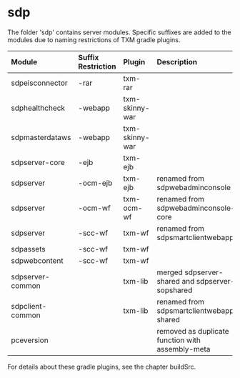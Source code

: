 # sdp

The folder 'sdp' contains server modules. Specific suffixes are added to
the modules due to naming restrictions of TXM gradle plugins.

| Module           | Suffix Restriction | Plugin         | Description                                      |
|:-----------------|:-------------------|:---------------|:-------------------------------------------------|
| sdpeisconnector  | -rar               | txm-rar        |                                                  |
| sdphealthcheck   | -webapp            | txm-skinny-war |                                                  |
| sdpmasterdataws  | -webapp            | txm-skinny-war |                                                  |
| sdpserver-core   | -ejb               | txm-ejb        |                                                  |
| sdpserver        | -ocm-ejb           | txm-ejb        | renamed from sdpwebadminconsole                  |
| sdpserver        | -ocm-wf            | txm-ocm-wf     | renamed from sdpwebadminconsole-core             |
| sdpserver        | -scc-wf            | txm-wf         | renamed from sdpsmartclientwebapp                |
| sdpassets        | -scc-wf            | txm-wf         |                                                  |
| sdpwebcontent    | -scc-wf            | txm-wf         |                                                  |
| sdpserver-common |                    | txm-lib        | merged sdpserver-shared and sdpserver-sopshared  |
| sdpclient-common |                    | txm-lib        | renamed from sdpsmartclientwebapp-shared         |
| pceversion       |                    |                | removed as duplicate function with assembly-meta |

For details about these gradle plugins, see the chapter buildSrc.